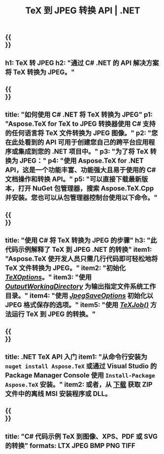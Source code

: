 ﻿---
translation: true
template: /_templates/_conversion-child-net.md
title: TeX 到 JPEG 转换 API | .NET
description: TeX 到 JPEG 的转换功能。将此本地 .NET 库集成到您的项目中，或使用跨平台应用程序将 TeX 转换为 JPEG。
keywords: tex to jpeg api net, tex2jpeg 集成 c#
url: /net/conversion/tex-to-jpeg/
family: tex
platformtag: net
feature: conversion
informat: TEX
outformat: JPEG
otherformats: BMP PNG TIFF PDF SVG XPS
---


{{<section banner>}}
---
h1: TeX 转 JPEG
h2: "通过 C# .NET 的 API 解决方案将 TeX 转换为 JPEG。"
---

{{<section overview>}}
---
title: "如何使用 C# .NET 将 TeX 转换为 JPEG"
p1: "Aspose.TeX for TeX to JPEG 转换器使用 C# 支持的任何语言将 TeX 文件转换为 JPEG 图像。"
p2: "您在此处看到的 API 可用于创建您自己的跨平台应用程序或集成到您的 .NET 项目中。"
p3: "为了将 TeX 转换为 JPEG："
p4: "使用 Aspose.TeX for .NET API，这是一个功能丰富、功能强大且易于使用的 C# 文档操作和转换 API。"
p5: "可以直接下载最新版本，打开 NuGet 包管理器，搜索 Aspose.TeX.Cpp 并安装。您也可以从包管理器控制台使用以下命令。"
---

{{<section feature1>}}
---
title: "使用 C# 将 TeX 转换为 JPEG 的步骤"
h3: "此代码示例解释了 TeX 到 JPEG .NET 的转换"
item1: "Aspose.TeX 使开发人员只需几行代码即可轻松地将 TeX 文件转换为 JPEG。"
item2: "初始化 [*TeXOptions*](https://reference.aspose.com/tex/net/aspose.tex/texoptions/)。"
item3: "使用 [*OutputWorkingDirectory*](https://reference.aspose.com/tex/net/aspose.tex/texoptions/outputworkingdirectory/) 为输出指定文件系统工作目录。"
item4: "使用 [*JpegSaveOptions*](https://reference.aspose.com/tex/net/aspose.tex.presentation.image/jpegsaveoptions/) 初始化以 JPEG 格式保存的选项。"
item5: "使用 [*TeXJob()*](https://reference.aspose.com/tex/net/aspose.tex/texjob/) 方法运行 TeX 到 JPEG 的转换。"
---

{{<section feature2>}}
---
title: .NET TeX API 入门
item1: "从命令行安装为 ```nuget install Aspose.TeX``` 或通过 Visual Studio 的 Package Manager Console 使用 ```Install-Package Aspose.TeX``` 安装。"
item2: 或者，从 [下载](https://releases.aspose.com/tex/net) 获取 ZIP 文件中的离线 MSI 安装程序或 DLL。
---

{{<section widget>}}
---
title: "C# 代码示例 TeX 到图像、XPS、PDF 或 SVG 的转换"
formats: LTX JPEG BMP PNG TIFF
---
